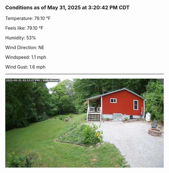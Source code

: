 ### Conditions as of May 31, 2025 at 3:20:42 PM CDT 

Temperature: 79.10 &deg;F

Feels like: 79.10 &deg;F

Humidity: 53%

Wind Direction: NE

Windspeed: 1.1 mph

Wind Gust: 1.6 mph

---

<img src="./images/latest.jpeg"/>

